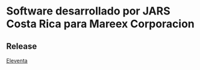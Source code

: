 # Software desarrollado por JARS Costa Rica para Mareex Corporacion

## Release
<a href="mareex/eleventa/">Eleventa</a>